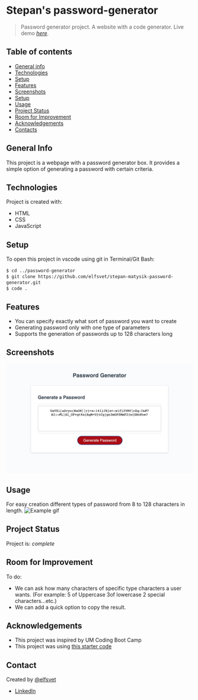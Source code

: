 # Stepan's password-generator

> Password generator project. A website with a code generator.
> Live demo [_here_](https://elfsvet.github.io/stepan-matysik-password-generator/). 

## Table of contents
* [General info](#general-info)
* [Technologies](#technologies)
* [Setup](#setup)
* [Features](#features)
* [Screenshots](#screenshots)
* [Setup](#setup)
* [Usage](#usage)
* [Project Status](#project-status)
* [Room for Improvement](#room-for-improvement)
* [Acknowledgements](#acknowledgements)
* [Contacts](#contact)



## General Info
This project is a webpage with a password generator box.
It provides a simple option of generating a password with certain criteria.

## Technologies
Project is created with:
- HTML
- CSS
- JavaScript

## Setup
To open this project in vscode using git in Terminal/Git Bash:

```
$ cd ../password-generator
$ git clone https://github.com/elfsvet/stepan-matysik-password-generator.git
$ code .
```

## Features
- You can specify exactly what sort of password you want to create
- Generating password only with one type of parameters
- Supports the generation of passwords up to 128 characters long
## Screenshots
![Example screenshot](./assets/images/screenshot.jpg)


## Usage
For easy creation different types of password from 8 to 128 characters in length.
![Example gif](./assets/images/action.gif)
## Project Status
Project is: _complete_

## Room for Improvement
To do:
- We can ask how many characters of specific type characters a user wants. (For example: 5 of Uppercase 3of lowercase 2 special characters...etc.)
- We can add a quick option to copy the result.

## Acknowledgements
- This project was inspired by UM Coding Boot Camp
- This project was using [this starter code](https://github.com/coding-boot-camp/friendly-parakeet)

## Contact
Created by [@elfsvet](https://github.com/elfsvet)
- [LinkedIn](https://www.linkedin.com/in/stepanmatysik/)
